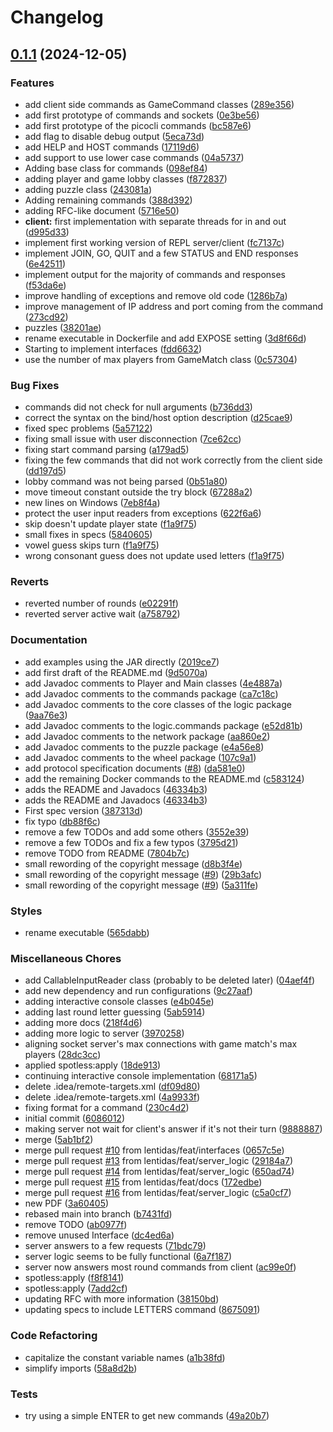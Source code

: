 # Changelog

## [0.1.1](https://github.com/lentidas/DAI-2425-PW2/compare/v0.1.0...v0.1.1) (2024-12-05)


### Features

* add client side commands as GameCommand classes ([289e356](https://github.com/lentidas/DAI-2425-PW2/commit/289e356230882a639c4ea0bff94a78cd61c7f2c7))
* add first prototype of commands and sockets ([0e3be56](https://github.com/lentidas/DAI-2425-PW2/commit/0e3be5674af378e10eb1ddf0bf33b00b87836cda))
* add first prototype of the picocli commands ([bc587e6](https://github.com/lentidas/DAI-2425-PW2/commit/bc587e60188e3e84dffc061cc076e2eb80031253))
* add flag to disable debug output ([5eca73d](https://github.com/lentidas/DAI-2425-PW2/commit/5eca73d372ef656c47b2ed2aa4f19b5d9d728558))
* add HELP and HOST commands ([17119d6](https://github.com/lentidas/DAI-2425-PW2/commit/17119d60124bae1e12f5ad1b9110e2831f1a3091))
* add support to use lower case commands ([04a5737](https://github.com/lentidas/DAI-2425-PW2/commit/04a573715f79d11a317cecc1c83a60fa79f2da38))
* Adding base class for commands ([098ef84](https://github.com/lentidas/DAI-2425-PW2/commit/098ef84c2ba31deeea6d2e2abba6bc02386d434a))
* adding player and game lobby classes ([f872837](https://github.com/lentidas/DAI-2425-PW2/commit/f872837211155a512316167050af8ace80c493da))
* adding puzzle class ([243081a](https://github.com/lentidas/DAI-2425-PW2/commit/243081a3e7e608623ab74b4e4fb89874cc58cc15))
* Adding remaining commands ([388d392](https://github.com/lentidas/DAI-2425-PW2/commit/388d3926d8f0fb2d56710cc4f85370bebc8c34fc))
* adding RFC-like document ([5716e50](https://github.com/lentidas/DAI-2425-PW2/commit/5716e5060f81654cef6380f6df4066e58f880362))
* **client:** first implementation with separate threads for in and out ([d995d33](https://github.com/lentidas/DAI-2425-PW2/commit/d995d332f55d1cd8e880d044a7b6412e2163e808))
* implement first working version of REPL server/client ([fc7137c](https://github.com/lentidas/DAI-2425-PW2/commit/fc7137c5b2616fd5cb357a2670b891f1f7ca5bb1))
* implement JOIN, GO, QUIT and a few STATUS and END responses ([6e42511](https://github.com/lentidas/DAI-2425-PW2/commit/6e4251153d33ad08ff19627c98e0ff7ed97b2944))
* implement output for the majority of commands and responses ([f53da6e](https://github.com/lentidas/DAI-2425-PW2/commit/f53da6e3efd31e8e2580b373645f379186b9c1b2))
* improve handling of exceptions and remove old code ([1286b7a](https://github.com/lentidas/DAI-2425-PW2/commit/1286b7ad0b283cc5bb697a13af3efa8552768715))
* improve management of IP address and port coming from the command ([273cd92](https://github.com/lentidas/DAI-2425-PW2/commit/273cd925cebf84bb153fce352e33afcc0104ee07))
* puzzles ([38201ae](https://github.com/lentidas/DAI-2425-PW2/commit/38201ae988a22650042bff1710fbc77051d3df73))
* rename executable in Dockerfile and add EXPOSE setting ([3d8f66d](https://github.com/lentidas/DAI-2425-PW2/commit/3d8f66d796352168b4cbef8b750ea807f7fe24d0))
* Starting to implement interfaces ([fdd6632](https://github.com/lentidas/DAI-2425-PW2/commit/fdd663276a30cfb15471d6fba648909578feda89))
* use the number of max players from GameMatch class ([0c57304](https://github.com/lentidas/DAI-2425-PW2/commit/0c57304d351a8af93ac070f7dfb680edb8a1d50e))


### Bug Fixes

* commands did not check for null arguments ([b736dd3](https://github.com/lentidas/DAI-2425-PW2/commit/b736dd34794ba8a63e563e018bd66b4e0fac0ae9))
* correct the syntax on the bind/host option description ([d25cae9](https://github.com/lentidas/DAI-2425-PW2/commit/d25cae9e5c8a5e5d2fafb0ce2fc82f604f784979))
* fixed spec problems ([5a57122](https://github.com/lentidas/DAI-2425-PW2/commit/5a571228bd740ef6b8b658c095b34c889280397f))
* fixing small issue with user disconnection ([7ce62cc](https://github.com/lentidas/DAI-2425-PW2/commit/7ce62cc8207f7e44913ab21605045068faf0d7c9))
* fixing start command parsing ([a179ad5](https://github.com/lentidas/DAI-2425-PW2/commit/a179ad53902db638d05c97832c8856593fbdd127))
* fixing the few commands that did not work correctly from the client side ([dd197d5](https://github.com/lentidas/DAI-2425-PW2/commit/dd197d57f1de49841bd33cbf6edc0a3ab59df2ac))
* lobby command was not being parsed ([0b51a80](https://github.com/lentidas/DAI-2425-PW2/commit/0b51a8090c40f2ed040707b728ce6f0c7acaffa7))
* move timeout constant outside the try block ([67288a2](https://github.com/lentidas/DAI-2425-PW2/commit/67288a2361689f67e398106e68888dcd8a1649da))
* new lines on Windows ([7eb8f4a](https://github.com/lentidas/DAI-2425-PW2/commit/7eb8f4aefbab0139a479187b12fd86a81c6aca0f))
* protect the user input readers from exceptions ([622f6a6](https://github.com/lentidas/DAI-2425-PW2/commit/622f6a62308c430c415ded0a1213879d7e88e48d))
* skip doesn't update player state ([f1a9f75](https://github.com/lentidas/DAI-2425-PW2/commit/f1a9f753c4056d9c82ebb8b18792d503594fc87d))
* small fixes in specs ([5840605](https://github.com/lentidas/DAI-2425-PW2/commit/58406058bd9e877b776574366149d650807be788))
* vowel guess skips turn ([f1a9f75](https://github.com/lentidas/DAI-2425-PW2/commit/f1a9f753c4056d9c82ebb8b18792d503594fc87d))
* wrong consonant guess does not update used letters ([f1a9f75](https://github.com/lentidas/DAI-2425-PW2/commit/f1a9f753c4056d9c82ebb8b18792d503594fc87d))


### Reverts

* reverted number of rounds ([e02291f](https://github.com/lentidas/DAI-2425-PW2/commit/e02291f17e12e5a5a07b9a76b2adf4953a49ff46))
* reverted server active wait ([a758792](https://github.com/lentidas/DAI-2425-PW2/commit/a7587923977d7ab0b3fecf768ea0e0a0177dd060))


### Documentation

* add examples using the JAR directly ([2019ce7](https://github.com/lentidas/DAI-2425-PW2/commit/2019ce7789428cacfc72f19a77a149c6b5ac2de9))
* add first draft of the README.md ([9d5070a](https://github.com/lentidas/DAI-2425-PW2/commit/9d5070afbebe2c09b0f3b559c1b235f560806087))
* add Javadoc comments to Player and Main classes ([4e4887a](https://github.com/lentidas/DAI-2425-PW2/commit/4e4887a337f839b5b9fb5d83510466637047a4d2))
* add Javadoc comments to the commands package ([ca7c18c](https://github.com/lentidas/DAI-2425-PW2/commit/ca7c18c6b8a4b19cb93f6fcccd09a19c8262b6bb))
* add Javadoc comments to the core classes of the logic package ([9aa76e3](https://github.com/lentidas/DAI-2425-PW2/commit/9aa76e3210881f7d1ac7a8355d5e04eff6573532))
* add Javadoc comments to the logic.commands package ([e52d81b](https://github.com/lentidas/DAI-2425-PW2/commit/e52d81b196f82c48aec5c459b37730a8a6ef9c12))
* add Javadoc comments to the network package ([aa860e2](https://github.com/lentidas/DAI-2425-PW2/commit/aa860e216b6a65f4e4f54b37e6ea6bce8b9f4986))
* add Javadoc comments to the puzzle package ([e4a56e8](https://github.com/lentidas/DAI-2425-PW2/commit/e4a56e892068c489448a3014d8f645cbcc95f939))
* add Javadoc comments to the wheel package ([107c9a1](https://github.com/lentidas/DAI-2425-PW2/commit/107c9a1ccdf88a7c2dcf943b0541716f33bbc59d))
* add protocol specification documents ([#8](https://github.com/lentidas/DAI-2425-PW2/issues/8)) ([da581e0](https://github.com/lentidas/DAI-2425-PW2/commit/da581e0c10b38f26c333fdc73efd4bc841c8fe43))
* add the remaining Docker commands to the README.md ([c583124](https://github.com/lentidas/DAI-2425-PW2/commit/c583124555e7906122afbb28aec302c287a74e53))
* adds the README and Javadocs ([46334b3](https://github.com/lentidas/DAI-2425-PW2/commit/46334b3947e7020264ad7a3480f2cee423a892d3))
* adds the README and Javadocs ([46334b3](https://github.com/lentidas/DAI-2425-PW2/commit/46334b3947e7020264ad7a3480f2cee423a892d3))
* First spec version ([387313d](https://github.com/lentidas/DAI-2425-PW2/commit/387313d51d2df006f5f7ab6d4217571fe4a57bf8))
* fix typo ([db88f6c](https://github.com/lentidas/DAI-2425-PW2/commit/db88f6c5e44948db3dcfc3fffaa61a0a4ce263ad))
* remove a few TODOs and add some others ([3552e39](https://github.com/lentidas/DAI-2425-PW2/commit/3552e39ca47cee8ec91c2694c6347d83c95205f1))
* remove a few TODOs and fix a few typos ([3795d21](https://github.com/lentidas/DAI-2425-PW2/commit/3795d2195b2f4e156276693fda7997d52bf84802))
* remove TODO from README ([7804b7c](https://github.com/lentidas/DAI-2425-PW2/commit/7804b7cae1c2f9b601f547dbab655f92c951038c))
* small rewording of the copyright message ([d8b3f4e](https://github.com/lentidas/DAI-2425-PW2/commit/d8b3f4e38d406845d739b8126c07ca25e76ded97))
* small rewording of the copyright message ([#9](https://github.com/lentidas/DAI-2425-PW2/issues/9)) ([29b3afc](https://github.com/lentidas/DAI-2425-PW2/commit/29b3afce1cdaa14bd134737a72cbaba8155ef968))
* small rewording of the copyright message ([#9](https://github.com/lentidas/DAI-2425-PW2/issues/9)) ([5a311fe](https://github.com/lentidas/DAI-2425-PW2/commit/5a311fee5d8f1077d90f82197d42bddcb0f8f6df))


### Styles

* rename executable ([565dabb](https://github.com/lentidas/DAI-2425-PW2/commit/565dabb40f69c92c744dbd0af750dbe89292d19e))


### Miscellaneous Chores

* add CallableInputReader class (probably to be deleted later) ([04aef4f](https://github.com/lentidas/DAI-2425-PW2/commit/04aef4f3c63af0da8a1a060414814fc87551def8))
* add new dependency and run configurations ([9c27aaf](https://github.com/lentidas/DAI-2425-PW2/commit/9c27aafa148c462767a81b6309457d5e1a6d2f83))
* adding interactive console classes ([e4b045e](https://github.com/lentidas/DAI-2425-PW2/commit/e4b045e251236a7fdef082a26302f7b5a87fa7d9))
* adding last round letter guessing ([5ab5914](https://github.com/lentidas/DAI-2425-PW2/commit/5ab59145ea52ae33662da0f9ca61265a42e7fddf))
* adding more docs ([218f4d6](https://github.com/lentidas/DAI-2425-PW2/commit/218f4d66c6a4e0c719c371cf20fa3fb6a1aab806))
* adding more logic to server ([3970258](https://github.com/lentidas/DAI-2425-PW2/commit/39702585b9c55ec9ba6dc2e29449edb78d695816))
* aligning socket server's max connections with game match's max players ([28dc3cc](https://github.com/lentidas/DAI-2425-PW2/commit/28dc3cc254802f93dff7ce1108d1da8d702417d2))
* applied spotless:apply ([18de913](https://github.com/lentidas/DAI-2425-PW2/commit/18de91335937dd091d1ef0eb5f5030cd9298fdbb))
* continuing interactive console implementation ([68171a5](https://github.com/lentidas/DAI-2425-PW2/commit/68171a59438dad8e23d524e64f4a8aa43739a0a4))
* delete .idea/remote-targets.xml ([df09d80](https://github.com/lentidas/DAI-2425-PW2/commit/df09d8001b4b0c7a3a7bd6e10bf64349d87db839))
* delete .idea/remote-targets.xml ([4a9933f](https://github.com/lentidas/DAI-2425-PW2/commit/4a9933f53a06c82c41a172ce65a5ca61e3fae082))
* fixing format for a command ([230c4d2](https://github.com/lentidas/DAI-2425-PW2/commit/230c4d2c6b1285f7d84731b45161c5d404b50c75))
* initial commit ([6086012](https://github.com/lentidas/DAI-2425-PW2/commit/608601200a8c824d6b1f7ceb4f0b011fb21b219e))
* making server not wait for client's answer if it's not their turn ([9888887](https://github.com/lentidas/DAI-2425-PW2/commit/9888887dccf039219bf7548f3b84f67128affe84))
* merge ([5ab1bf2](https://github.com/lentidas/DAI-2425-PW2/commit/5ab1bf29295f09e7dd7478daf7f17ecd3520b1c7))
* merge pull request [#10](https://github.com/lentidas/DAI-2425-PW2/issues/10) from lentidas/feat/interfaces ([0657c5e](https://github.com/lentidas/DAI-2425-PW2/commit/0657c5e9e94647664ef56d3193bfe279dc369e78))
* merge pull request [#13](https://github.com/lentidas/DAI-2425-PW2/issues/13) from lentidas/feat/server_logic ([29184a7](https://github.com/lentidas/DAI-2425-PW2/commit/29184a7811abf5bbb8c9d472edd3b0908b359dd6))
* merge pull request [#14](https://github.com/lentidas/DAI-2425-PW2/issues/14) from lentidas/feat/server_logic ([650ad74](https://github.com/lentidas/DAI-2425-PW2/commit/650ad74a591e3104eba3b105d7f685ec51f88ba9))
* merge pull request [#15](https://github.com/lentidas/DAI-2425-PW2/issues/15) from lentidas/feat/docs ([172edbe](https://github.com/lentidas/DAI-2425-PW2/commit/172edbe1d877dd5c17db08d6c8f696b276e9ee56))
* merge pull request [#16](https://github.com/lentidas/DAI-2425-PW2/issues/16) from lentidas/feat/server_logic ([c5a0cf7](https://github.com/lentidas/DAI-2425-PW2/commit/c5a0cf7bbdf737c751854db9f5968767d162bd53))
* new PDF ([3a60405](https://github.com/lentidas/DAI-2425-PW2/commit/3a604052b7fab6018998339227d87cd1ac9caea7))
* rebased main into branch ([b7431fd](https://github.com/lentidas/DAI-2425-PW2/commit/b7431fd61040e77c7718a89472a4b11b07a7bd45))
* remove TODO ([ab0977f](https://github.com/lentidas/DAI-2425-PW2/commit/ab0977f4748b3c55f4088899d636a33fa901c1f7))
* remove unused Interface ([dc4ed6a](https://github.com/lentidas/DAI-2425-PW2/commit/dc4ed6a887a6e5d18e387e4a2df6721b9859d707))
* server answers to a few requests ([71bdc79](https://github.com/lentidas/DAI-2425-PW2/commit/71bdc79eb7a2bab09e319224bee8c853a2c4fc90))
* server logic seems to be fully functional ([6a7f187](https://github.com/lentidas/DAI-2425-PW2/commit/6a7f18772198c93c1d94caf310a24a0726a8d250))
* server now answers most round commands from client ([ac99e0f](https://github.com/lentidas/DAI-2425-PW2/commit/ac99e0fd35cb8efac34a288a55b2499c157d2e24))
* spotless:apply ([f8f8141](https://github.com/lentidas/DAI-2425-PW2/commit/f8f814115774fbaee26ffb44227e35bae90db0c9))
* spotless:apply ([7add2cf](https://github.com/lentidas/DAI-2425-PW2/commit/7add2cf05f39976ceaf02e28333dbafd16fb70d3))
* updating RFC with more information ([38150bd](https://github.com/lentidas/DAI-2425-PW2/commit/38150bd2d97ab1a34501f88620fcb45757b36286))
* updating specs to include LETTERS command ([8675091](https://github.com/lentidas/DAI-2425-PW2/commit/86750914707970c26004845ce7290e7870b30800))


### Code Refactoring

* capitalize the constant variable names ([a1b38fd](https://github.com/lentidas/DAI-2425-PW2/commit/a1b38fd1f2f43c3a6c1bd77301e7af4af3d5c12f))
* simplify imports ([58a8d2b](https://github.com/lentidas/DAI-2425-PW2/commit/58a8d2bcbe9c4597207fabf2fa8b4c5759e4a3a4))


### Tests

* try using a simple ENTER to get new commands ([49a20b7](https://github.com/lentidas/DAI-2425-PW2/commit/49a20b778efc5374fa92646b06b618f4fb5c6d83))
